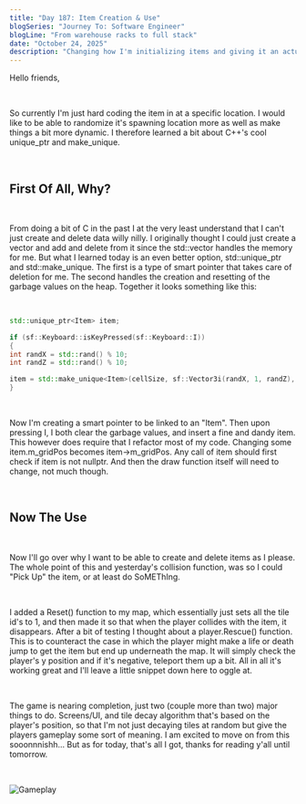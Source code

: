 ```yaml
---
title: "Day 187: Item Creation & Use"
blogSeries: "Journey To: Software Engineer"
blogLine: "From warehouse racks to full stack"
date: "October 24, 2025"
description: "Changing how I'm initializing items and giving it an actual use."
---
```


Hello friends,

<br>

So currently I'm just hard coding the item in at a specific location. I would like to be able to randomize it's spawning location more as well as make things a bit more dynamic. I therefore learned a bit about C++'s cool unique_ptr and make_unique.

<br>

## First Of All, Why?

<br>

From doing a bit of C in the past I at the very least understand that I can't just create and delete data willy nilly. I originally thought I could just create a vector and add and delete from it since the std::vector handles the memory for me. But what I learned today is an even better option, std::unique_ptr and std::make_unique. The first is a type of smart pointer that takes care of deletion for me. The second handles the creation and resetting of the garbage values on the heap. Together it looks something like this:

<br>

```cpp
std::unique_ptr<Item> item;

if (sf::Keyboard::isKeyPressed(sf::Keyboard::I))
{
int randX = std::rand() % 10;
int randZ = std::rand() % 10;

item = std::make_unique<Item>(cellSize, sf::Vector3i(randX, 1, randZ), SheetID::Item, gridOffset, 1);
}
```

<br>

Now I'm creating a smart pointer to be linked to an "Item". Then upon pressing I, I both clear the garbage values, and insert a fine and dandy item. This however does require that I refactor most of my code. Changing some item.m_gridPos becomes item->m_gridPos. Any call of item should first check if item is not nullptr. And then the draw function itself will need to change, not much though.

<br>

## Now The Use

<br>

Now I'll go over why I want to be able to create and delete items as I please. The whole point of this and yesterday's collision function, was so I could "Pick Up" the item, or at least do SoMEThIng.

<br>

I added a Reset() function to my map, which essentially just sets all the tile id's to 1, and then made it so that when the player collides with the item, it disappears. After a bit of testing I thought about a player.Rescue() function. This is to counteract the case in which the player might make a life or death jump to get the item but end up underneath the map. It will simply check the player's y position and if it's negative, teleport them up a bit. All in all it's working great and I'll leave a little snippet down here to oggle at.

<br>

The game is nearing completion, just two (couple more than two) major things to do. Screens/UI, and tile decay algorithm that's based on the player's position, so that I'm not just decaying tiles at random but give the players gameplay some sort of meaning. I am excited to move on from this sooonnnishh... But as for today, that's all I got, thanks for reading y'all until tomorrow.

<br>

![Gameplay](/images/blog-images/day187-gameplay.gif)